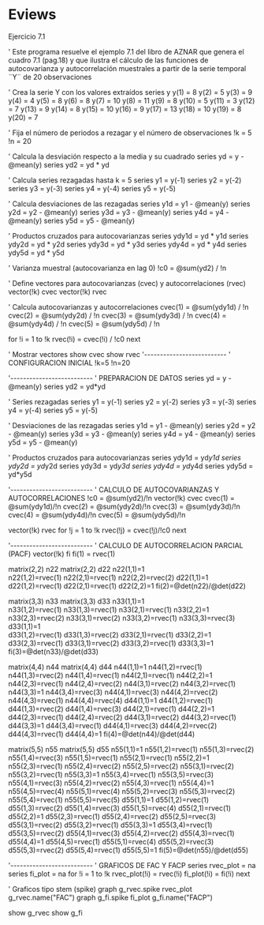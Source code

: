 # Eviews
Ejercicio 7.1

' Este programa resuelve el ejemplo 7.1 del libro de AZNAR que genera el cuadro 7.1 (pag.18) y que ilustra el cálculo de las funciones de autocovarianza y autocorrelación muestrales a partir de la serie temporal ¨Y¨ de 20 observaciones

' Crea la serie Y con los valores extraídos
series y
y(1) = 8
y(2) = 5
y(3) = 9
y(4) = 4
y(5) = 8
y(6) = 8
y(7) = 10
y(8) = 11
y(9) = 8
y(10) = 5
y(11) = 3
y(12) = 7
y(13) = 9
y(14) = 8
y(15) = 10
y(16) = 9
y(17) = 13
y(18) = 10
y(19) = 8
y(20) = 7

' Fija el número de periodos a rezagar y el número de observaciones
!k = 5
!n = 20

' Calcula la desviación respecto a la media y su cuadrado
series yd = y - @mean(y)
series yd2 = yd * yd

' Calcula series rezagadas hasta k = 5
series y1 = y(-1)
series y2 = y(-2)
series y3 = y(-3)
series y4 = y(-4)
series y5 = y(-5)

' Calcula desviaciones de las rezagadas
series y1d = y1 - @mean(y)
series y2d = y2 - @mean(y)
series y3d = y3 - @mean(y)
series y4d = y4 - @mean(y)
series y5d = y5 - @mean(y)

' Productos cruzados para autocovarianzas
series ydy1d = yd * y1d
series ydy2d = yd * y2d
series ydy3d = yd * y3d
series ydy4d = yd * y4d
series ydy5d = yd * y5d

' Varianza muestral (autocovarianza en lag 0)
!c0 = @sum(yd2) / !n

' Define vectores para autocovarianzas (cvec) y autocorrelaciones (rvec)
vector(!k) cvec
vector(!k) rvec

' Calcula autocovarianzas y autocorrelaciones
cvec(1) = @sum(ydy1d) / !n
cvec(2) = @sum(ydy2d) / !n
cvec(3) = @sum(ydy3d) / !n
cvec(4) = @sum(ydy4d) / !n
cvec(5) = @sum(ydy5d) / !n

for !i = 1 to !k
    rvec(!i) = cvec(!i) / !c0
next

' Mostrar vectores
show cvec
show rvec
'--------------------------
' CONFIGURACION INICIAL
!k=5
!n=20

'--------------------------
' PREPARACION DE DATOS
series yd = y - @mean(y)
series yd2 = yd*yd

' Series rezagadas
series y1 = y(-1)
series y2 = y(-2)
series y3 = y(-3)
series y4 = y(-4)
series y5 = y(-5)

' Desviaciones de las rezagadas
series y1d = y1 - @mean(y)
series y2d = y2 - @mean(y)
series y3d = y3 - @mean(y)
series y4d = y4 - @mean(y)
series y5d = y5 - @mean(y)

' Productos cruzados para autocovarianzas
series ydy1d = yd*y1d
series ydy2d = yd*y2d
series ydy3d = yd*y3d
series ydy4d = yd*y4d
series ydy5d = yd*y5d

'--------------------------
' CALCULO DE AUTOCOVARIANZAS Y AUTOCORRELACIONES
!c0 = @sum(yd2)/!n
vector(!k) cvec
cvec(1) = @sum(ydy1d)/!n
cvec(2) = @sum(ydy2d)/!n
cvec(3) = @sum(ydy3d)/!n
cvec(4) = @sum(ydy4d)/!n
cvec(5) = @sum(ydy5d)/!n

vector(!k) rvec
for !j = 1 to !k
  rvec(!j) = cvec(!j)/!c0
next

'--------------------------
' CALCULO DE AUTOCORRELACION PARCIAL (PACF)
vector(!k) fi
fi(1) = rvec(1)

matrix(2,2) n22
matrix(2,2) d22
n22(1,1)=1  
n22(1,2)=rvec(1)
n22(2,1)=rvec(1)
n22(2,2)=rvec(2)
d22(1,1)=1  
d22(1,2)=rvec(1)
d22(2,1)=rvec(1)
d22(2,2)=1
fi(2)=@det(n22)/@det(d22)

matrix(3,3) n33
matrix(3,3) d33
n33(1,1)=1   
n33(1,2)=rvec(1)
n33(1,3)=rvec(1)
n33(2,1)=rvec(1)
n33(2,2)=1
n33(2,3)=rvec(2)
n33(3,1)=rvec(2)
n33(3,2)=rvec(1)
n33(3,3)=rvec(3)
d33(1,1)=1   
d33(1,2)=rvec(1)
d33(1,3)=rvec(2)
d33(2,1)=rvec(1)
d33(2,2)=1
d33(2,3)=rvec(1)
d33(3,1)=rvec(2)
d33(3,2)=rvec(1)
d33(3,3)=1
fi(3)=@det(n33)/@det(d33)

matrix(4,4) n44
matrix(4,4) d44
n44(1,1)=1
n44(1,2)=rvec(1)
n44(1,3)=rvec(2)
n44(1,4)=rvec(1)
n44(2,1)=rvec(1)
n44(2,2)=1
n44(2,3)=rvec(1)
n44(2,4)=rvec(2)
n44(3,1)=rvec(2)
n44(3,2)=rvec(1)
n44(3,3)=1
n44(3,4)=rvec(3)
n44(4,1)=rvec(3)
n44(4,2)=rvec(2)
n44(4,3)=rvec(1)
n44(4,4)=rvec(4)
d44(1,1)=1
d44(1,2)=rvec(1)
d44(1,3)=rvec(2)
d44(1,4)=rvec(3)
d44(2,1)=rvec(1)
d44(2,2)=1
d44(2,3)=rvec(1)
d44(2,4)=rvec(2)
d44(3,1)=rvec(2)
d44(3,2)=rvec(1)
d44(3,3)=1
d44(3,4)=rvec(1)
d44(4,1)=rvec(3)
d44(4,2)=rvec(2)
d44(4,3)=rvec(1)
d44(4,4)=1
fi(4)=@det(n44)/@det(d44)

matrix(5,5) n55
matrix(5,5) d55
n55(1,1)=1
n55(1,2)=rvec(1)
n55(1,3)=rvec(2)
n55(1,4)=rvec(3)
n55(1,5)=rvec(1)
n55(2,1)=rvec(1)
n55(2,2)=1
n55(2,3)=rvec(1)
n55(2,4)=rvec(2)
n55(2,5)=rvec(2)
n55(3,1)=rvec(2)
n55(3,2)=rvec(1)
n55(3,3)=1
n55(3,4)=rvec(1)
n55(3,5)=rvec(3)
n55(4,1)=rvec(3)
n55(4,2)=rvec(2)
n55(4,3)=rvec(1)
n55(4,4)=1
n55(4,5)=rvec(4)
n55(5,1)=rvec(4)
n55(5,2)=rvec(3)
n55(5,3)=rvec(2)
n55(5,4)=rvec(1)
n55(5,5)=rvec(5)
d55(1,1)=1
d55(1,2)=rvec(1)
d55(1,3)=rvec(2)
d55(1,4)=rvec(3)
d55(1,5)=rvec(4)
d55(2,1)=rvec(1)
d55(2,2)=1
d55(2,3)=rvec(1)
d55(2,4)=rvec(2)
d55(2,5)=rvec(3)
d55(3,1)=rvec(2)
d55(3,2)=rvec(1)
d55(3,3)=1
d55(3,4)=rvec(1)
d55(3,5)=rvec(2)
d55(4,1)=rvec(3)
d55(4,2)=rvec(2)
d55(4,3)=rvec(1)
d55(4,4)=1
d55(4,5)=rvec(1)
d55(5,1)=rvec(4)
d55(5,2)=rvec(3)
d55(5,3)=rvec(2)
d55(5,4)=rvec(1)
d55(5,5)=1
fi(5)=@det(n55)/@det(d55)

'--------------------------
' GRAFICOS DE FAC Y FACP
series rvec_plot = na
series fi_plot = na
for !i = 1 to !k
  rvec_plot(!i) = rvec(!i)
  fi_plot(!i) = fi(!i)
next

' Graficos tipo stem (spike)
graph g_rvec.spike rvec_plot
g_rvec.name("FAC")
graph g_fi.spike fi_plot
g_fi.name("FACP")

show g_rvec
show g_fi
